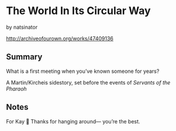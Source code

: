 # The World In Its Circular Way

by natsinator

http://archiveofourown.org/works/47409136

## Summary

What is a first meeting when you’ve known someone for years?

A Martin/Kircheis sidestory, set before the events of *Servants of the Pharaoh*

## Notes

For Kay 💙 Thanks for hanging around— you’re the best\.

